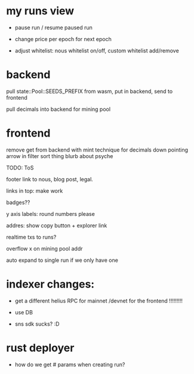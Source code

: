 # my runs view

- pause run / resume paused run
- change price per epoch for next epoch

- adjust whitelist: nous whitelist on/off, custom whitelist add/remove

# backend

pull state::Pool::SEEDS_PREFIX from wasm, put in backend, send to frontend

pull decimals into backend for mining pool

# frontend

remove get from backend with mint technique for decimals
down pointing arrow in filter sort thing
blurb about psyche

TODO: ToS

footer
link to nous, blog post, legal.

links in top: make work

badges??

y axis labels: round numbers please

addres: show copy button + explorer link

realtime txs to runs?

overflow x on mining pool addr

auto expand to single run if we only have one

# indexer changes:

- get a different helius RPC for mainnet /devnet for the frontend !!!!!!!!!

- use DB
- sns sdk sucks? :D

# rust deployer

- how do we get # params when creating run?
